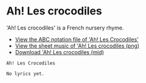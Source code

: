 # Ah! Les crocodiles

'Ah! Les crocodiles' is a French nursery rhyme.

 * [View the ABC notation file of 'Ah! Les Crocodiles'](https://github.com/richelbilderbeek/abc/blob/master/AhLesCrocodiles.abc)
 * [View the sheet music of 'Ah! Les crocodiles (png)](AhLesCrocodiles.png)
 * [Download 'Ah! Les crocodiles (mid)](http://www.richelbilderbeek.nl/SongAhLesCrocodiles.mid)

```
Ah! Les Crocodiles

No lyrics yet.
```